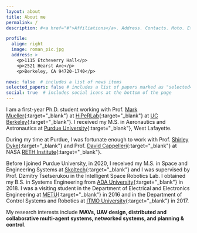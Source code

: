 ```yaml
---
layout: about
title: About me
permalink: /
description: #<a href="#">Affiliations</a>. Address. Contacts. Moto. Etc.

profile:
  align: right
  image: roman_pic.jpg
  address: >
    <p>1115 Etcheverry Hall</p>
    <p>2521 Hearst Ave</p>
    <p>Berkeley, CA 94720-1740</p>

news: false  # includes a list of news items
selected_papers: false # includes a list of papers marked as "selected={true}"
social: true  # includes social icons at the bottom of the page
---
```

I am a first-year Ph.D. student working with Prof. [Mark Mueller](https://me.berkeley.edu/people/mark-w-mueller/){:target="\_blank"} at [HiPeRLab](https://hiperlab.berkeley.edu/){:target="\_blank"} at [UC Berkeley](https://www.berkeley.edu/){:target="\_blank"}. I received my M.S. in Aeronautics and Astronautics at [Purdue University](https://www.purdue.edu/){:target="\_blank"}, West Lafayette. 

During my time at Purdue, I was fortunate enough to work with Prof. [Shirley Dyke](https://engineering.purdue.edu/ME/People/ptProfile?resource_id=57291){:target="\_blank"} and Prof. [David Cappelleri](https://engineering.purdue.edu/ME/People/ptProfile?resource_id=92669){:target="\_blank"} at NASA [RETH Institute](https://www.purdue.edu/rethi/){:target="\_blank"}. 

Before I joined Purdue University, in 2020, I received my M.S. in Space and Engineering Systems at [Skoltech](https://www.skoltech.ru/en/){:target="\_blank"} and I was supervised by Prof. Dzmitry Tsetserukou in the Intelligent Space Robotics Lab. I obtained my B.S. in Systems Engineering from [ADA University](https://www.ada.edu.az/){:target="\_blank"} in 2018. I was a visiting student in the Department of Electrical and Electronics Engineering at [METU](https://www.metu.edu.tr/){:target="\_blank"}  in 2016 and in the Department of Control Systems and Robotics at [ITMO University](https://en.itmo.ru/){:target="\_blank"}  in 2017. 

My research interests include **MAVs, UAV design, distributed and collaborative multi-agent systems, networked systems, and planning & control**. 

<!-- Write your biography here. Tell the world about yourself. Link to your favorite [subreddit](http://reddit.com). You can put a picture in, too. The code is already in, just name your picture `prof_pic.jpg` and put it in the `img/` folder.

Put your address / P.O. box / other info right below your picture. You can also disable any these elements by editing `profile` property of the YAML header of yoyour `_pages/about.md`. Edit `_bibliography/papers.bib` and Jekyll will render your [publications page](/al-folio/publications/) automatically.

Link to your social media connections, too. This theme is set up to use [Font Awesome icons](http://fortawesome.github.io/Font-Awesome/) and [Academicons](https://jpswalsh.github.io/academicons/), like the ones below. Add your Facebook, Twitter, LinkedIn, Google Scholar, or just disable all of them.
 -->